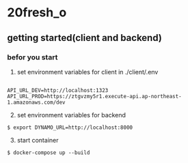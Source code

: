 # 20fresh_o

## getting started(client and backend)
 
### befor you start

1. set environment variables for client in ./client/.env

```

API_URL_DEV=http://localhost:1323
API_URL_PROD=https://ztgvzmy5r1.execute-api.ap-northeast-1.amazonaws.com/dev

```

2. set environment variables for backend

```
$ export DYNAMO_URL=http://localhost:8000
```

3. start container

```
$ docker-compose up --build
```
